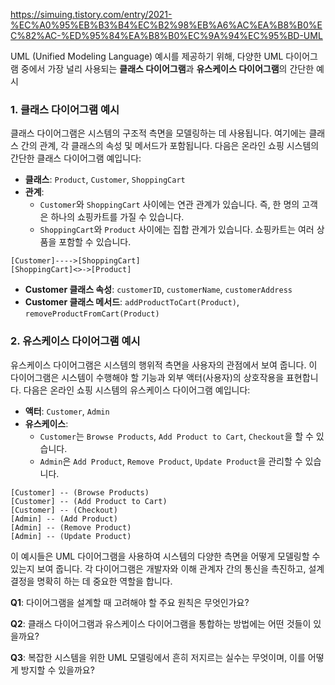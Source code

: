 https://simuing.tistory.com/entry/2021-%EC%A0%95%EB%B3%B4%EC%B2%98%EB%A6%AC%EA%B8%B0%EC%82%AC-%ED%95%84%EA%B8%B0%EC%9A%94%EC%95%BD-UML


UML (Unified Modeling Language) 예시를 제공하기 위해, 다양한 UML 다이어그램 중에서 가장 널리 사용되는 **클래스 다이어그램**과 **유스케이스 다이어그램**의 간단한 예시

### 1. 클래스 다이어그램 예시

클래스 다이어그램은 시스템의 구조적 측면을 모델링하는 데 사용됩니다. 여기에는 클래스 간의 관계, 각 클래스의 속성 및 메서드가 포함됩니다. 다음은 온라인 쇼핑 시스템의 간단한 클래스 다이어그램 예입니다:

- **클래스**: `Product`, `Customer`, `ShoppingCart`
- **관계**:
  - `Customer`와 `ShoppingCart` 사이에는 연관 관계가 있습니다. 즉, 한 명의 고객은 하나의 쇼핑카트를 가질 수 있습니다.
  - `ShoppingCart`와 `Product` 사이에는 집합 관계가 있습니다. 쇼핑카트는 여러 상품을 포함할 수 있습니다.

```plaintext
[Customer]---->[ShoppingCart]
[ShoppingCart]<>->[Product]
```

- **Customer 클래스 속성**: `customerID`, `customerName`, `customerAddress`
- **Customer 클래스 메서드**: `addProductToCart(Product)`, `removeProductFromCart(Product)`

### 2. 유스케이스 다이어그램 예시

유스케이스 다이어그램은 시스템의 행위적 측면을 사용자의 관점에서 보여 줍니다. 이 다이어그램은 시스템이 수행해야 할 기능과 외부 액터(사용자)의 상호작용을 표현합니다. 다음은 온라인 쇼핑 시스템의 유스케이스 다이어그램 예입니다:

- **액터**: `Customer`, `Admin`
- **유스케이스**:
  - `Customer`는 `Browse Products`, `Add Product to Cart`, `Checkout`을 할 수 있습니다.
  - `Admin`은 `Add Product`, `Remove Product`, `Update Product`을 관리할 수 있습니다.

```plaintext
[Customer] -- (Browse Products)
[Customer] -- (Add Product to Cart)
[Customer] -- (Checkout)
[Admin] -- (Add Product)
[Admin] -- (Remove Product)
[Admin] -- (Update Product)
```

이 예시들은 UML 다이어그램을 사용하여 시스템의 다양한 측면을 어떻게 모델링할 수 있는지 보여 줍니다. 각 다이어그램은 개발자와 이해 관계자 간의 통신을 촉진하고, 설계 결정을 명확히 하는 데 중요한 역할을 합니다.

**Q1**: 다이어그램을 설계할 때 고려해야 할 주요 원칙은 무엇인가요?

**Q2**: 클래스 다이어그램과 유스케이스 다이어그램을 통합하는 방법에는 어떤 것들이 있을까요?

**Q3**: 복잡한 시스템을 위한 UML 모델링에서 흔히 저지르는 실수는 무엇이며, 이를 어떻게 방지할 수 있을까요?